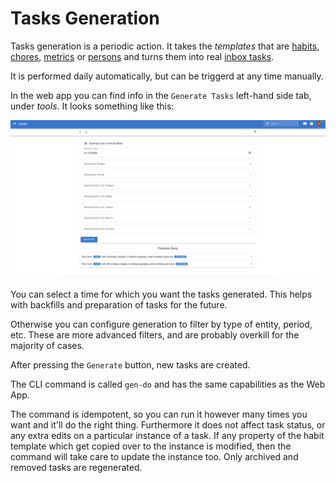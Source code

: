 # Tasks Generation

Tasks generation is a periodic action. It takes the _templates_ that are
[habits](habits.md), [chores](chores.md), [metrics](metrics.md) or [persons](persons.md) and turns them into real
[inbox tasks](inbox-tasks.md).

It is performed daily automatically, but can be triggerd at any time manually.

In the web app you can find info in the `Generate Tasks` left-hand side tab, under _tools_. It looks
something like this:

![Gen](../assets/gen.png)

You can select a time for which you want the tasks generated. This helps with backfills and preparation
of tasks for the future.

Otherwise you can configure generation to filter by type of entity, period, etc. These are more advanced
filters, and are probably overkill for the majority of cases.

After pressing the `Generate` button, new tasks are created.

The CLI command is called `gen-do` and has the same capabilities as the Web App.

The command is idempotent, so you can run it however many times you want and it'll do the right thing.
Furthermore it does not affect task status, or any extra edits on a particular instance of a task.
If any property of the habit template which get copied over to the instance is modified, then the command
will take care to update the instance too. Only archived and removed tasks are regenerated.
